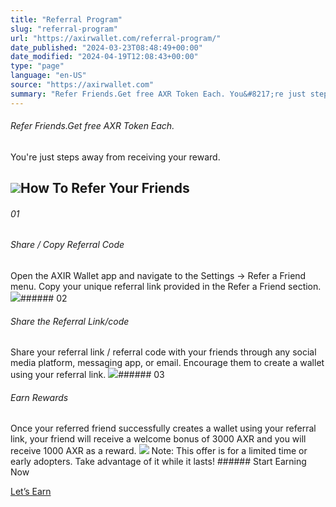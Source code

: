 ```yaml
---
title: "Referral Program"
slug: "referral-program"
url: "https://axirwallet.com/referral-program/"
date_published: "2024-03-23T08:48:49+00:00"
date_modified: "2024-04-19T12:08:43+00:00"
type: "page"
language: "en-US"
source: "https://axirwallet.com"
summary: "Refer Friends.Get free AXR Token Each. You&#8217;re just steps away from receiving your reward. How To Refer Your Friends 01 Share / Copy Referral Code Open the AXIR Wallet app and navigate to the Settings -> Refer a Friend menu. Copy your unique referral link provided in the Refer a Friend section. 02 Share the Referral Link/code Share your referral link / referral code with your friends through any social media platform, messaging app, or email. Encourage them to create a wallet using your referral link. 03 Earn Rewards Once your referred friend successfully creates a wallet using your referral [&hellip;]"
---
```


###### Refer Friends.Get free AXR Token Each.

You're just steps away from receiving your reward.

 ![](https://axirwallet.com/wp-content/uploads/refer_a_friend.png)How To Refer Your Friends
-------------------------

###### 01

###### Share / Copy Referral Code

 Open the AXIR Wallet app and navigate to the Settings -&gt; Refer a Friend menu. Copy your unique referral link provided in the Refer a Friend section. ![](https://axirwallet.com/wp-content/uploads/share_copy_referral_code.png)###### 02

###### Share the Referral Link/code

 Share your referral link / referral code with your friends through any social media platform, messaging app, or email. Encourage them to create a wallet using your referral link. ![](https://axirwallet.com/wp-content/uploads/share_referral_link_code.png)###### 03

###### Earn Rewards 

 Once your referred friend successfully creates a wallet using your referral link, your friend will receive a welcome bonus of 3000 AXR and you will receive 1000 AXR as a reward. ![](https://axirwallet.com/wp-content/uploads/earn_rewards.png) Note: This offer is for a limited time or early adopters. Take advantage of it while it lasts! ###### Start Earning Now

 [ Let’s Earn ](https://play.google.com/store/apps/details?id=com.axir.axrwallet)